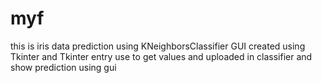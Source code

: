 # myf
this is iris data prediction using KNeighborsClassifier
GUI created using Tkinter 
and Tkinter entry use to get values and uploaded in classifier and show prediction using gui
